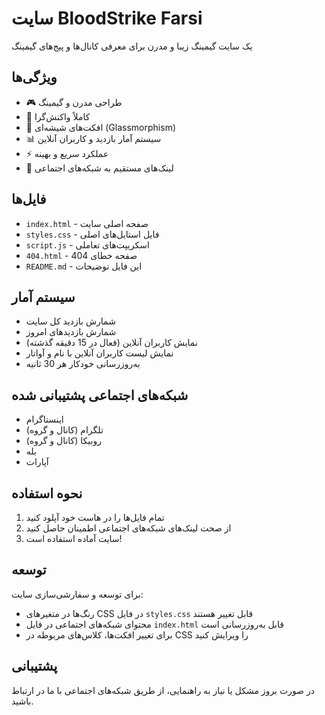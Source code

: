 # سایت BloodStrike Farsi

یک سایت گیمینگ زیبا و مدرن برای معرفی کانال‌ها و پیج‌های گیمینگ

## ویژگی‌ها

- 🎮 طراحی مدرن و گیمینگ
- 📱 کاملاً واکنش‌گرا
- 🎨 افکت‌های شیشه‌ای (Glassmorphism)
- 📊 سیستم آمار بازدید و کاربران آنلاین
- ⚡ عملکرد سریع و بهینه
- 🔗 لینک‌های مستقیم به شبکه‌های اجتماعی

## فایل‌ها

- `index.html` - صفحه اصلی سایت
- `styles.css` - فایل استایل‌های اصلی
- `script.js` - اسکریپت‌های تعاملی
- `404.html` - صفحه خطای 404
- `README.md` - این فایل توضیحات

## سیستم آمار

- شمارش بازدید کل سایت
- شمارش بازدیدهای امروز
- نمایش کاربران آنلاین (فعال در 15 دقیقه گذشته)
- نمایش لیست کاربران آنلاین با نام و آواتار
- به‌روزرسانی خودکار هر 30 ثانیه

## شبکه‌های اجتماعی پشتیبانی شده

- اینستاگرام
- تلگرام (کانال و گروه)
- روبیکا (کانال و گروه)
- بله
- آپارات

## نحوه استفاده

1. تمام فایل‌ها را در هاست خود آپلود کنید
2. از صحت لینک‌های شبکه‌های اجتماعی اطمینان حاصل کنید
3. سایت آماده استفاده است!

## توسعه

برای توسعه و سفارشی‌سازی سایت:

- رنگ‌ها در متغیرهای CSS در فایل `styles.css` قابل تغییر هستند
- محتوای شبکه‌های اجتماعی در فایل `index.html` قابل به‌روزرسانی است
- برای تغییر افکت‌ها، کلاس‌های مربوطه در CSS را ویرایش کنید

## پشتیبانی

در صورت بروز مشکل یا نیاز به راهنمایی، از طریق شبکه‌های اجتماعی با ما در ارتباط باشید.
